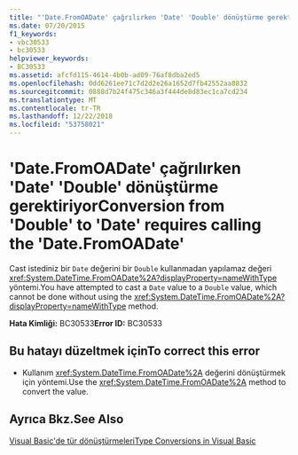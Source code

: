 ```yaml
---
title: "'Date.FromOADate' çağrılırken 'Date' 'Double' dönüştürme gerektiriyor"
ms.date: 07/20/2015
f1_keywords:
- vbc30533
- bc30533
helpviewer_keywords:
- BC30533
ms.assetid: afcfd115-4614-4b0b-ad09-76af8dba2ed5
ms.openlocfilehash: 0dd6261ee71c7d2d2e26a1652d7fb42552aa8832
ms.sourcegitcommit: 0888d7b24f475c346a3f444de8d83ec1ca7cd234
ms.translationtype: MT
ms.contentlocale: tr-TR
ms.lasthandoff: 12/22/2018
ms.locfileid: "53758021"
---
```

# <a name="conversion-from-double-to-date-requires-calling-the-datefromoadate"></a><span data-ttu-id="7fdc9-102">'Date.FromOADate' çağrılırken 'Date' 'Double' dönüştürme gerektiriyor</span><span class="sxs-lookup"><span data-stu-id="7fdc9-102">Conversion from 'Double' to 'Date' requires calling the 'Date.FromOADate'</span></span>
<span data-ttu-id="7fdc9-103">Cast istediniz bir `Date` değerini bir `Double` kullanmadan yapılamaz değeri <xref:System.DateTime.FromOADate%2A?displayProperty=nameWithType> yöntemi.</span><span class="sxs-lookup"><span data-stu-id="7fdc9-103">You have attempted to cast a `Date` value to a `Double` value, which cannot be done without using the <xref:System.DateTime.FromOADate%2A?displayProperty=nameWithType> method.</span></span>  
  
 <span data-ttu-id="7fdc9-104">**Hata Kimliği:** BC30533</span><span class="sxs-lookup"><span data-stu-id="7fdc9-104">**Error ID:** BC30533</span></span>  
  
## <a name="to-correct-this-error"></a><span data-ttu-id="7fdc9-105">Bu hatayı düzeltmek için</span><span class="sxs-lookup"><span data-stu-id="7fdc9-105">To correct this error</span></span>  
  
-   <span data-ttu-id="7fdc9-106">Kullanım <xref:System.DateTime.FromOADate%2A> değerini dönüştürmek için yöntemi.</span><span class="sxs-lookup"><span data-stu-id="7fdc9-106">Use the <xref:System.DateTime.FromOADate%2A> method to convert the value.</span></span>  
  
## <a name="see-also"></a><span data-ttu-id="7fdc9-107">Ayrıca Bkz.</span><span class="sxs-lookup"><span data-stu-id="7fdc9-107">See Also</span></span>  
 [<span data-ttu-id="7fdc9-108">Visual Basic'de tür dönüştürmeleri</span><span class="sxs-lookup"><span data-stu-id="7fdc9-108">Type Conversions in Visual Basic</span></span>](../../visual-basic/programming-guide/language-features/data-types/type-conversions.md)
